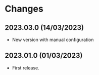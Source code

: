 # Changes
## 2023.03.0 (14/03/2023)
* New version with manual configuration

## 2023.01.0 (01/03/2023)
* First release.